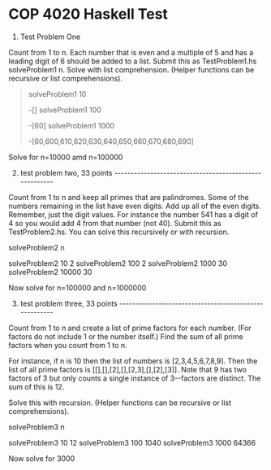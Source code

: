 # COP 4020 Haskell Test

1. Test Problem One

Count from 1 to n. Each number that is even and a multiple of 5 and has a leading digit of 6 should be added to a list. Submit this as TestProblem1.hs
solveProblem1 n. Solve with list comprehension. (Helper functions can be recursive or list comprehensions).

>solveProblem1 10
>
> -[]
>solveProblem1 100
>
> -[60]
>solveProblem1 1000
>
> -[60,600,610,620,630,640,650,660,670,680,690]

Solve for n=10000 amd n=100000

2. test problem two, 33 points -------------------------------------------------------

Count from 1 to n and keep all primes that are palindromes. Some of the numbers remaining in the list have even digits. Add up all of the even digits. Remember, just the digit values. For instance the number 541 has a digit of 4 so you would add 4 from that number (not 40). Submit this as TestProblem2.hs. You can solve this recursively or with recursion.

solveProblem2 n

solveProblem2 10
2
solveProblem2 100
2
solveProblem2 1000
30
solveProblem2 10000
30

 Now solve for n=100000 and n=1000000

3. test problem three, 33 points ------------------------------------------------------

Count from 1 to n and create a list of prime factors for each number. (For factors do not include 1 or the number itself.) Find the sum of all prime factors when you count from 1 to n.

For instance, if n is 10 then the list of numbers is [2,3,4,5,6,7,8,9]. Then the list of all prime factors is [[],[],[2],[],[2,3],[],[2],[3]]. Note that 9 has two factors of 3 but only counts a single instance of 3--factors are distinct. The sum of this is 12.

Solve this with recursion. (Helper functions can be recursive or list comprehensions).

solveProblem3 n

solveProblem3 10
12
solveProblem3 100
1040
solveProblem3 1000
64366

Now solve for 3000